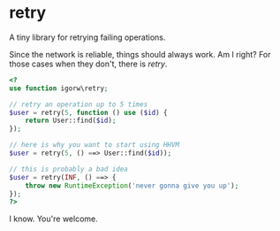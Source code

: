 # retry

A tiny library for retrying failing operations.

Since the network is reliable, things should always work. Am I right? For those cases when they don't, there is *retry*.

```php
<?
use function igorw\retry;

// retry an operation up to 5 times
$user = retry(5, function () use ($id) {
    return User::find($id);
});

// here is why you want to start using HHVM
$user = retry(5, () ==> User::find($id));

// this is probably a bad idea
$user = retry(INF, () ==> {
    throw new RuntimeException('never gonna give you up');
});
?>
```

I know. You're welcome.
